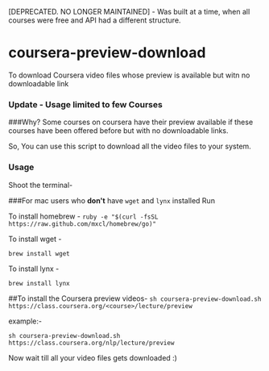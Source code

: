 [DEPRECATED. NO LONGER MAINTAINED] - Was built at a time, when all courses were free and API had a different structure.

coursera-preview-download
=========================

To download Coursera video files whose preview is available but witn no downloadable link

### Update - Usage limited to few Courses

###Why?
Some courses on coursera have their preview available if these courses have been offered before but with no 
downloadable links.

So, You can use this script to download all the video files to your system.


### Usage

Shoot the terminal-


###For mac users who **don't** have `wget` and `lynx` installed
Run 

To install homebrew -
`ruby -e "$(curl -fsSL https://raw.github.com/mxcl/homebrew/go)"`

To install wget -

`brew install wget`

To install lynx -

`brew install lynx`

##To install the Coursera preview videos-
`sh coursera-preview-download.sh https://class.coursera.org/<course>/lecture/preview`

example:- 

`sh coursera-preview-download.sh https://class.coursera.org/nlp/lecture/preview`



Now wait till all your video files gets downloaded :)
